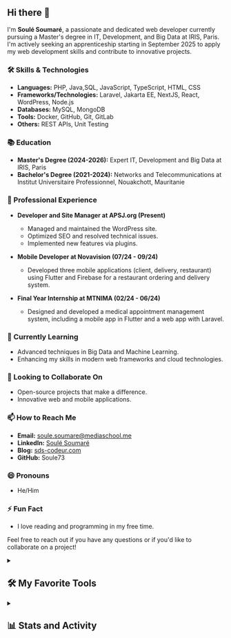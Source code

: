 ## Hi there 👋

I'm **Soulé Soumaré**, a passionate and dedicated web developer currently pursuing a Master's degree in IT, Development, and Big Data at IRIS, Paris. I'm actively seeking an apprenticeship starting in September 2025 to apply my web development skills and contribute to innovative projects.

### 🛠️ Skills & Technologies

- **Languages:** PHP, Java,SQL, JavaScript, TypeScript, HTML, CSS
- **Frameworks/Technologies:** Laravel, Jakarta EE, NextJS, React, WordPress, Node.js
- **Databases:** MySQL, MongoDB
- **Tools:** Docker, GitHub, Git, GitLab
- **Others:** REST APIs, Unit Testing

### 📚 Education

- **Master's Degree (2024-2026):** Expert IT, Development and Big Data at IRIS, Paris
- **Bachelor's Degree (2021-2024):** Networks and Telecommunications at Institut Universitaire Professionnel, Nouakchott, Mauritanie

### 💼 Professional Experience

- **Developer and Site Manager at APSJ.org (Present)**
  - Managed and maintained the WordPress site.
  - Optimized SEO and resolved technical issues.
  - Implemented new features via plugins.

- **Mobile Developer at Novavision (07/24 - 09/24)**
  - Developed three mobile applications (client, delivery, restaurant) using Flutter and Firebase for a restaurant ordering and delivery system.

- **Final Year Internship at MTNIMA (02/24 - 06/24)**
  - Designed and developed a medical appointment management system, including a mobile app in Flutter and a web app with Laravel.

### 🌱 Currently Learning

- Advanced techniques in Big Data and Machine Learning.
- Enhancing my skills in modern web frameworks and cloud technologies.

### 🤝 Looking to Collaborate On

- Open-source projects that make a difference.
- Innovative web and mobile applications.

### 📫 How to Reach Me

- **Email:** [soule.soumare@mediaschool.me](mailto:soule.soumare@mediaschool.me)
- **LinkedIn:** [Soulé Soumaré](https://www.linkedin.com/in/soulé-soumaré)
- **Blog:** [sds-codeur.com](https://sds-codeur.com)
- **GitHub:** Soule73

### 😄 Pronouns

- He/Him

### ⚡ Fun Fact

- I love reading and programming in my free time.

Feel free to reach out if you have any questions or if you'd like to collaborate on a project!

<details> 
  <summary><h2>🛠️ My Favorite Tools</h2></summary>
  <!-- Some badges are from https://github.com/Ileriayo/markdown-badges -->

  <h3>👨‍💻 Programming and Markup Languages</h3>

  <p>
      <a href="https://github.com/search?q=user%3ASoule73+language%3Aphp">
        <img alt="PHP" src="https://img.shields.io/badge/PHP-777BB4.svg?logo=php&logoColor=white&style=plastic">
      </a>
      <a href="https://github.com/search?q=user%3ASoule73+language%3Ajava">
        <img alt="Java" src="https://custom-icon-badges.demolab.com/badge/Java-007396.svg?logo=java&logoColor=white&style=plastic">
      </a>
      <a href="https://github.com/search?q=user%3ADenverCoder1+language%3Akotlin">
        <img alt="Kotlin" src="https://img.shields.io/badge/kotlin-%237F52FF.svg?style=for-the-badge&logo=kotlin&logoColor=white&style=plastic">
      </a>
      <a href="https://github.com/search?q=user%3ADenverCoder1+language%3Adart">
        <img alt="Dart" src="https://img.shields.io/badge/dart-%230175C2.svg?style=for-the-badge&logo=dart&logoColor=white&style=plastic">
      </a>
      <a href="https://github.com/search?q=user%3ASoule73+language%3Asql">
        <img alt="SQL" src="https://custom-icon-badges.demolab.com/badge/SQL-025E8C.svg?logo=database&logoColor=white&style=plastic">
      </a>
      <a href="https://github.com/search?q=user%3ASoule73+language%3Apython">
        <img alt="Python" src="https://img.shields.io/badge/Python-14354C.svg?logo=python&logoColor=white&style=plastic">
      </a>
      <a href="https://github.com/search?q=user%3ASoule73+language%3Ajavascript">
        <img alt="JavaScript" src="https://img.shields.io/badge/JavaScript-F7DF1E.svg?logo=javascript&logoColor=black">
      </a>
      <a href="https://github.com/search?q=user%3ASoule73+language%3AtypeScript">
        <img alt="TypeScript" src="https://img.shields.io/badge/TypeScript-007ACC.svg?logo=typescript&logoColor=white&style=plastic">
      </a>
      <a href="https://github.com/search?q=user%3ASoule73+language%3Ahtml">
        <img alt="HTML" src="https://img.shields.io/badge/HTML-E34F26.svg?logo=html5&logoColor=white&style=plastic">
      </a>
      <a href="https://github.com/search?q=user%3ASoule73+language%3Acss">
        <img alt="CSS" src="https://img.shields.io/badge/css3-%231572B6.svg?style=for-the-badge&logo=css3&logoColor=white&style=plastic">
      </a>
      <a href="https://github.com/search?q=user%3ADenverCoder1+language%3Amarkdown">
        <img alt="Markdown" src="https://img.shields.io/badge/Markdown-000000.svg?logo=markdown&logoColor=white&style=plastic">
      </a>
  </p>

  <h3>🧰 📚 Frameworks, Platforms and Libraries</h3>

  <p>
      <a href="#">
        <img alt="Laravel" src="https://img.shields.io/badge/laravel-%23FF2D20.svg?style=for-the-badge&logo=laravel&logoColor=white&style=plastic">
      </a>
      <a href="#">
        <img alt="Livewire" src="https://img.shields.io/badge/livewire-%234e56a6.svg?style=for-the-badge&logo=livewire&logoColor=white&style=plastic">
      </a>
      <a href="#">
        <img alt="Filament" src="https://img.shields.io/badge/Filament-FFAA00?style=for-the-badge&logoColor=%23000000&style=plastic">
      </a>
      <a href="#">
        <img alt="Node.js" src="https://img.shields.io/badge/node.js-6DA55F?style=for-the-badge&logo=node.js&logoColor=white&style=plastic">
      </a>
      <a href="#">
        <img alt="Express.js" src="https://img.shields.io/badge/Express.js-404d59.svg?logo=express&logoColor=white&style=plastic">
      </a>
      <a href="#">
      <img alt="React" src="https://img.shields.io/badge/React-20232a.svg?logo=react&logoColor=%2361DAFB">
      </a>
      <a href="#">
        <img alt="Next JS" src="https://img.shields.io/badge/Next-black?style=for-the-badge&logo=next.js&logoColor=white&style=plastic">
      </a>
      <a href="#">
        <img alt="Alpine.js" src="https://img.shields.io/badge/alpinejs-white.svg?style=for-the-badge&logo=alpinedotjs&logoColor=%238BC0D0style=plastic">
      </a>
      <a href="#">
      <img alt="Tailwind CSS" src="https://img.shields.io/badge/tailwindcss-%2338B2AC.svg?style=for-the-badge&logo=tailwind-css&logoColor=white&style=plastic">
      </a>
      <a href="#">
        <img alt="Flutter" src="https://img.shields.io/badge/Flutter-%2302569B.svg?style=for-the-badge&logo=Flutter&logoColor=white&style=plastic">
      </a>
      <a href="#">
      <img alt="Wordpress" src="https://img.shields.io/badge/Wordpress-21759B?logo=wordpress&logoColor=white&style=plastic">
      </a>
      <a href="#">
        <img alt="Apache Hadoop" src="https://img.shields.io/badge/Apache%20Hadoop-66CCFF?style=for-the-badge&logo=apachehadoop&logoColor=black&style=plastic">
      </a>
      <a href="#">
      <img alt="JUnit" src="https://custom-icon-badges.demolab.com/badge/JUnit-25A162.svg?logo=check-circle&logoColor=white&style=plastic">
      </a>
      <a href="#">
      <img alt="Material Design" src="https://img.shields.io/badge/Material%20Design-0081CB.svg?logo=material-design&logoColor=white&style=plastic">
      </a>
      <a href="#">
      <img alt="PHPUnit" src="https://custom-icon-badges.demolab.com/badge/PHPUnit-366488.svg?logo=test-tube&logoColor=white&style=plastic">
      </a>
      <a href="#">
      <img alt="Vite" src="https://img.shields.io/badge/vite-%23646CFF.svg?style=for-the-badge&logo=vite&logoColor=white&style=plastic">
      </a>
  </p>

  <h3>🗄️ Databases and Cloud Hosting</h3>

  <p>
      <a href="#"><img alt="MySQL" src="https://img.shields.io/badge/MySQL-00f.svg?logo=mysql&logoColor=white&style=plastic"></a>
      <a href="#"><img alt="MongoDB" src ="https://img.shields.io/badge/MongoDB-4ea94b.svg?logo=mongodb&logoColor=white&style=plastic"></a>
      <a href="#"><img alt="Firebase" src ="https://img.shields.io/badge/firebase-a08021?style=for-the-badge&logo=firebase&logoColor=ffcd34&style=plastic">
      </a>
      <a href="#"><img alt="Vercel" src="https://img.shields.io/badge/Vercel-000000.svg?logo=vercel&logoColor=white&style=plastic"></a>
      <a href="#"><img alt="Render" src="https://img.shields.io/badge/Render-00979D.svg?logo=render&logoColor=white&style=plastic"></a>
      <a href="#"><img alt="GitHub Pages" src="https://img.shields.io/badge/GitHub%20Pages-327FC7.svg?logo=github&logoColor=white&style=plastic">
      </a>
      
  </p>

  <h3>💻 Software and Tools</h3>

  <p>
      <a href="#"><img alt="Visual Studio Code" src="https://img.shields.io/badge/Visual%20Studio%20Code-0078d7.svg?logo=visual-studio-code&logoColor=white&style=plastic"></a>
      <a href="#"><img alt="IntelliJ IDEA" src="https://img.shields.io/badge/IntelliJIDEA-000000.svg?style=for-the-badge&logo=intellij-idea&logoColor=white&style=plastic"></a>
      <a href="#"><img alt="Git" src="https://img.shields.io/badge/Git-F05033.svg?logo=git&logoColor=white&style=plastic"></a>
      <a href="#"><img alt="GitHub" src="https://img.shields.io/badge/github-%23121011.svg?style=for-the-badge&logo=github&logoColor=white&style=plastic"></a>
      <a href="#"><img alt="GitLab" src="https://img.shields.io/badge/gitlab-%23181717.svg?style=for-the-badge&logo=gitlab&logoColor=white&style=plastic"></a>
      <a href="#"><img alt="Android" src="https://img.shields.io/badge/Android-3DDC84?logo=android&logoColor=white&style=plastic"></a>
      <a href="#"><img alt="Android Studio" src="https://img.shields.io/badge/Android%20Studio-008678.svg?logo=android-studio&logoColor=white&style=plastic"></a>
      <!-- <a href="#"><img alt="Adobe" src="https://img.shields.io/badge/Adobe-FF0000.svg?logo=adobe&logoColor=white&style=plastic"></a> -->
      <!-- <a href="#"><img alt="Discord" src="https://img.shields.io/badge/-Discord-5865F2.svg?logo=discord&logoColor=white&style=plastic"></a> -->
      <!-- <a href="#"><img alt="Google Sheets" src="https://img.shields.io/badge/Sheets-34A853.svg?logo=google%20sheets&logoColor=white&style=plastic"></a> -->
      <!-- <a href="#"><img alt="Postman" src="https://img.shields.io/badge/Postman-FF6C37?logo=postman&logoColor=white&style=plastic"></a>
      <a href="#"><img alt="Stack Overflow" src="https://img.shields.io/badge/-Stack%20Overflow-FE7A16?logo=stack-overflow&logoColor=white&style=plastic"></a> -->
  </p>
</details>
<details> 
  <summary><h2>📊 Stats and Activity</h2></summary>

  <h3>🔥 Streak Stats</h3>

  <!-- GitHub Readme Streak Stats - https://github.com/Soule73/github-readme-streak-stats -->
  <p>
    <a href="#">
      <!-- Use https://streak-stats.demolab.com or self-host with your own Vercel app - visit https://git.io/streak-stats for instructions -->
      <img title="🔥 Get streak stats for your profile at git.io/streak-stats" alt="Soule73's streak" 
        src="https://github-readme-streak-stats-eight.vercel.app/?user=Soule73&theme=codeSTACKr&hide_border=true&short_numbers=true"/>
    </a>
    
   <!-- <p>🔥 Get streak stats for your profile at <a href="https://git.io/streak-stats">git.io/streak-stats</a></p>-->
  </p>
  <p>
    <a href="#">
      <img src="https://github-profile-trophy.vercel.app/?username=Soule73&column=4&margin-w=15&margin-h=15&no-frame=true&theme=onedark&title=-Stars,-Followers,-Issues,-PullRequest,-Reviews" />
    </a>
  </p>

  <h3>💻 GitHub Profile Stats</h3>

  <!-- https://github.com/anuraghazra/github-readme-stats -->

  <a href="#">
  <img alt="Soule73's Github Stats" 
                src="https://denvercoder1-github-readme-stats.vercel.app/api/?username=Soule73&show_icons=true&include_all_commits=true&count_private=true&theme=codeSTACKr&hide_border=true" height="192px"/>
  </a>
  <a href="#">
    <img alt="Soule73's Top Languages" src="https://denvercoder1-github-readme-stats.vercel.app/api/top-langs/?username=Soule73&langs_count=8&layout=compact&theme=codeSTACKr&hide_border=true&hide=Jupyter%20Notebook,Roff" height="192px"/>
  </a>
  <br/>

  <b>Note:</b> Top languages is only a metric of the languages my public code consists of and doesn't reflect experience or skill level.

  <a href="https://github.com/ashutosh00710/github-readme-activity-graph"><img alt="Soule73's Activity Graph" src="https://github-readme-activity-graph.vercel.app/graph/?username=Soule73&bg_color=1F222E&color=F8D866&line=F85D7F&point=FFFFFF&hide_border=true" /></a>

  </details>
<!--
**Soule73/Soule73** is a ✨ _special_ ✨ repository because its `README.md` (this file) appears on your GitHub profile.

Here are some ideas to get you started:

- 🔭 I’m currently working on ...
- 🌱 I’m currently learning ...
- 👯 I’m looking to collaborate on ...
- 🤔 I’m looking for help with ...
- 💬 Ask me about ...
- 📫 How to reach me: ...
- 😄 Pronouns: ...
- ⚡ Fun fact: ...

https://github.com/abhisheknaiidu/awesome-github-profile-readme?tab=readme-ov-file#tools
-->

